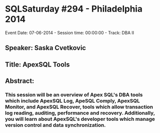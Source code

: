 # SQLSaturday #294 - Philadelphia 2014
Event Date: 07-06-2014 - Session time: 00:00:00 - Track: DBA II
## Speaker: Saska Cvetkovic
## Title: ApexSQL Tools
## Abstract:
### This session will be an overview of Apex SQL's DBA tools which include ApexSQL Log, ApeSQL Comply, ApexSQL Monitor, and ApexSQL Recover, tools which allow transaction log reading, auditing, performance and recovery. Additionally, you will learn about ApexSQL's developer tools which manage version control and data synchronization.
